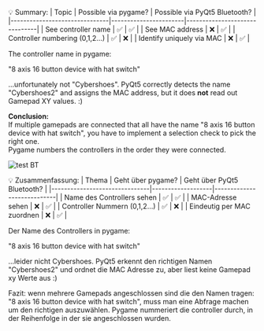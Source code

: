 💡 Summary:
| Topic                         | Possible via pygame? | Possible via PyQt5 Bluetooth? |
|-------------------------------|-----------------------|-------------------------------|
| See controller name           | ✅                     | ✅                             |
| See MAC address               | ❌                     | ✅                             |
| Controller numbering (0,1,2…) | ✅                     | ❌                             |
| Identify uniquely via MAC     | ❌                     | ✅                             |

The controller name in pygame:

"8 axis 16 button device with hat switch"

...unfortunately not "Cybershoes". PyQt5 correctly detects the name "Cybershoes2" and assigns the MAC address, but it does **not** read out Gamepad XY values. :)

**Conclusion:**  
If multiple gamepads are connected that all have the name "8 axis 16 button device with hat switch", you have to implement a selection check to pick the right one.  
Pygame numbers the controllers in the order they were connected.

![test BT](https://github.com/user-attachments/assets/6d136b17-43b7-4d4f-ba8e-2cd844866b04)


💡 Zusammenfassung:
| Thema                        | Geht über pygame? | Geht über PyQt5 Bluetooth? |
|-------------------------------|-------------------|----------------------------|
| Name des Controllers sehen    | ✅                 | ✅                        |
| MAC-Adresse sehen             | ❌                 | ✅                        |
| Controller Nummern (0,1,2…)    | ✅                 | ❌                        |
| Eindeutig per MAC zuordnen     | ❌                 | ✅                        |

Der Name des Controllers in pygame:

"8 axis 16 button device with hat switch"

...leider nicht Cybershoes. PyQt5 erkennt den richtigen Namen "Cybershoes2" und ordnet die MAC Adresse zu, aber liest keine Gamepad xy Werte aus :)

Fazit: wenn mehrere Gamepads angeschlossen sind die den Namen tragen: "8 axis 16 button device with hat switch", muss man eine Abfrage machen um den richtigen auszuwählen. Pygame nummeriert die controller durch, in der Reihenfolge in der sie angeschlossen wurden.
